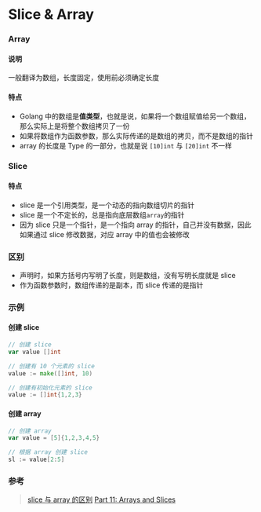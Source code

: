 # Slice & Array

### Array
#### 说明
一般翻译为数组，长度固定，使用前必须确定长度
#### 特点
- Golang 中的数组是**值类型**，也就是说，如果将一个数组赋值给另一个数组，那么实际上是将整个数组拷贝了一份
- 如果将数组作为函数参数，那么实际传递的是数组的拷贝，而不是数组的指针
- array 的长度是 Type 的一部分，也就是说 `[10]int` 与 `[20]int` 不一样

### Slice
#### 特点
- slice 是一个引用类型，是一个动态的指向数组切片的指针
- slice 是一个不定长的，总是指向底层数组`array`的指针
- 因为 slice 只是一个指针，是一个指向 array 的指针，自己并没有数据，因此如果通过 slice 修改数据，对应 array 中的值也会被修改

### 区别
- 声明时，如果方括号内写明了长度，则是数组，没有写明长度就是 slice
- 作为函数参数时，数组传递的是副本，而 slice 传递的是指针

### 示例
#### 创建 slice
``` Go
// 创建 slice
var value []int

// 创建有 10 个元素的 slice
value := make([]int, 10)

// 创建有初始化元素的 slice
value := []int{1,2,3}

```

#### 创建 array
``` Go
// 创建 array
var value = [5]{1,2,3,4,5}

// 根据 array 创建 slice
sl := value[2:5]
```

### 参考
> [slice 与 array 的区别](https://segmentfault.com/a/1190000013148775)
> [Part 11: Arrays and Slices](https://golangbot.com/arrays-and-slices/)